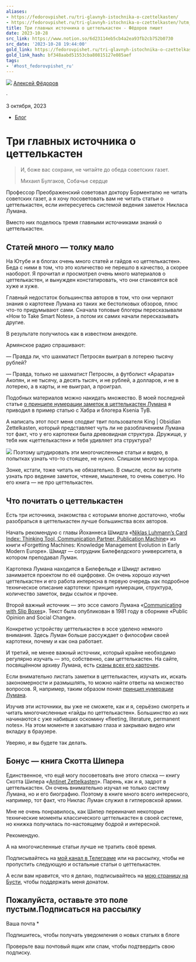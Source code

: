 ```yaml
---
aliases:
- https://fedorovpishet.ru/tri-glavnyh-istochnika-o-czettelkasten/
- https://fedorovpishet.ru/tri-glavnyh-istochnika-o-czettelkasten/?utm_source=rss&utm_medium=rss&utm_campaign=tri-glavnyh-istochnika-o-czettelkasten
title: Три главных источника о цеттелькастен - Фёдоров пишет
date: 2023-10-28
src_link: https://www.notion.so/6d23114eb5cb4a2ea93fb2cb752b0730
src_date: '2023-10-28 19:44:00'
gold_link: https://fedorovpishet.ru/tri-glavnyh-istochnika-o-czettelkasten/
gold_link_hash: bf348aabd51553cba80815127e085aef
tags:
- '#host_fedorovpishet_ru'
---
```



[![](https://secure.gravatar.com/avatar/abf124d5aa24b7c6eaa2c1636cc77ff3?s=32&d=mm&r=g)](https://fedorovpishet.ru/author/fedorov/) 
[Алексей Фёдоров](https://fedorovpishet.ru/author/fedorov/) 

 ·
 

 3 октября, 2023 
* [Блог](https://fedorovpishet.ru/category/%d0%b1%d0%bb%d0%be%d0%b3/)


Три главных источника о цеттелькастен
=====================================




> И, боже вас сохрани, не читайте до обеда советских газет.
> 
> 
> Михаил Булгаков, Собачье сердце


Профессор Преображенский советовал доктору Борменталю не читать советских газет, а я хочу посоветовать вам не читать статьи о цеттелькастен, если интересуетесь системой ведения заметок Никласа Лумана.


Вместо них поделюсь тремя главными источниками знаний о цеттелькастен.


Статей много — толку мало
-------------------------


На Ютубе и в блогах очень много статей и гайдов «о цеттелькастен». Беда с ними в том, что это количество не перешло в качество, а скорее наоборот. Я прочитал и просмотрел очень много материалов о цеттелькастен, и вынужден констатировать, что они становятся всё хуже и хуже.


Главный недостаток большинства авторов в том, что они черпают знания о картотеке Лумана из таких же бестолковых обзоров, плюс что-то придумывают сами. Сначала топовые блогеры пересказывали «How to Take Smart Notes», а потом их самих начали пересказывать другие.


В результате получилось как в известном анекдоте.


Армянское радио спрашивают:


— Правда ли, что шахматист Петросян выиграл в лотерею тысячу рублей?


— Правда, только не шахматист Петросян, а футболист «Арарата» Акопян, и не тысячу, а десять тысяч, и не рублей, а долларов, и не в лотерею, а в карты, и не выиграл, а проиграл.


Подобных материалов можно накидать множество. В моей последней статье [о принципе нумерации заметок в цеттелькастен Лумана](https://fedorovpishet.ru/zettel-number/) я приводил в пример статью с Хабра и блогера Ksenia TyB.


А написать этот пост меня сподвиг твит пользователя King | Obsidian Zettelkasten, который представляет чуть ли не разоблачением Лумана тот факт, что у его картотеки была древовидная структура. Дружище, у тебя ник «цеттелькастен» и тебя удивляет эта структура?


![](https://i0.wp.com/fedorovpishet.ru/wp-content/uploads/2023/10/IMG_0089.jpeg?resize=700%2C1035&ssl=1)
Поэтому штудировать эти многочисленные статьи и видео, в попытках узнать что-то стоящее, не нужно. Слишком много мусора.


Зонке, кстати, тоже читать не обязательно. В смысле, если вы хотите узнать про ведение заметок, чтение, мышление, то очень советую. Но его книга — не про цеттелькастен.


Что почитать о цеттелькастен
----------------------------


Есть три источника, знакомства с которыми вполне достаточно, чтобы разобраться в цеттелькастен лучше большинства всех авторов.


Начать рекомендую с главы Йоханнеса Шмидта «[Niklas Luhmann’s Card Index: Thinking Tool, Communication Partner, Publication Machine](https://pdfs.semanticscholar.org/88f8/fa9dfbc0c2b296758dd932b871917c5c775a.pdf)» из книги «Forgetting Machines: Knowledge Management Evolution in Early Modern Europe». Шмидт — сотрудник Билефелдского университета, в котором преподавал Луман.


Картотека Лумана находится в Билефельде и Шмидт активно занимается проектом по её оцифровке. Он очень хорошо изучил цеттелькастен и его работа интересна в первую очередь как подробное техническое описание картотеки: принцип нумерации, структура, количество заметок, виды ссылок и прочее.


Второй важный источник — это эссе самого Лумана «[Communicating with Slip Boxes](https://luhmann.surge.sh/communicating-with-slip-boxes)». Текст была опубликован в 1981 году в сборнике «Public Opinion and Social Change».


Конкретно устройству цеттелькастен в эссе уделено немного внимания. Здесь Луман больше рассуждает о философии своей картотеки, почему и как она работает.


И третий, не менее важный источник, который крайне необходимо регулярно изучать — это, собственно, сам цеттелькастен. На сайте, посвящённом архиву Лумана, есть [сканы всех его карточек](https://niklas-luhmann-archiv.de/bestand/zettelkasten/tutorial).


Если внимательно листать заметки в цеттелькастен, изучать их, искать закономерности и размышлять, то можно найти ответы на множество вопросов. Я, например, таким образом понял [принцип нумерации Лумана](https://fedorovpishet.ru/zettel-number/).


Изучив эти источники, вы уже не сможете, как и я, серьёзно смотреть и читать многочисленные «гайды по цеттелькастен». Большинство из них начинаются с уже набивших оскомину «fleeting, literature, permanent notes». На этом моменте я закатываю глаза и закрываю видео или вкладку в браузере.


Уверяю, и вы будете так делать.


Бонус — книга Скотта Шипера
---------------------------


Единственное, что ещё могу посоветовать вне этого списка — книгу Скотта Шипера «[Antinet Zettelkasten](https://www.scottscheper.com/antinet)». Парень, как и я, задрот в цеттелькастен. Он очень внимательно изучал не только систему Лумана, но и его биографию. Поэтому в книге много всего интересного, например, тот факт, что Никлас Луман служил в гитлеровской армии.


Мне не очень понравилось, как Шипер переиначил некоторые технические моменты классического цеттелькастен в своей системе, но книжка получилась по-настоящему бодрой и интересной.


Рекомендую.


А на многочисленные статьи лучше не тратить своё время.


Подписывайтесь на [мой канал в Телеграме](https://t.me/fedorovpishet2) или на рассылку, чтобы не пропустить следующую и остальные статьи о цеттелькастен.


А если вам нравится, что я делаю, подписывайтесь на [мою страницу на Бусти](https://boosty.to/fedorovpishet), чтобы поддержать меня донатом.



Пожалуйста, оставьте это поле пустым.Подписаться на рассылку
-----------------------



Ваша почта \*

Подпишитесь, чтобы получать уведомления о новых статьях в блоге


Проверьте ваш почтовый ящик или спам, чтобы подтвердить свою подписку.